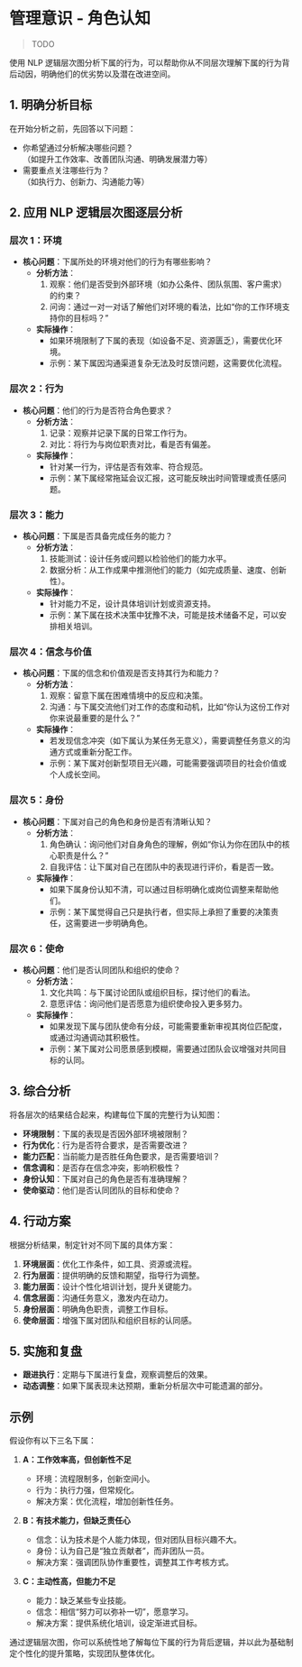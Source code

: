 # 管理意识 - 角色认知

> TODO

使用 NLP 逻辑层次图分析下属的行为，可以帮助你从不同层次理解下属的行为背后动因，明确他们的优劣势以及潜在改进空间。

## **1. 明确分析目标**

在开始分析之前，先回答以下问题：

- 你希望通过分析解决哪些问题？  
  （如提升工作效率、改善团队沟通、明确发展潜力等）
- 需要重点关注哪些行为？  
  （如执行力、创新力、沟通能力等）

## **2. 应用 NLP 逻辑层次图逐层分析**

### **层次 1：环境**

- **核心问题**：下属所处的环境对他们的行为有哪些影响？
  - **分析方法**：
    1. 观察：他们是否受到外部环境（如办公条件、团队氛围、客户需求）的约束？
    2. 问询：通过一对一对话了解他们对环境的看法，比如“你的工作环境支持你的目标吗？”
  - **实际操作**：
    - 如果环境限制了下属的表现（如设备不足、资源匮乏），需要优化环境。
    - 示例：某下属因沟通渠道复杂无法及时反馈问题，这需要优化流程。

### **层次 2：行为**

- **核心问题**：他们的行为是否符合角色要求？
  - **分析方法**：
    1. 记录：观察并记录下属的日常工作行为。
    2. 对比：将行为与岗位职责对比，看是否有偏差。
  - **实际操作**：
    - 针对某一行为，评估是否有效率、符合规范。
    - 示例：某下属经常拖延会议汇报，这可能反映出时间管理或责任感问题。

### **层次 3：能力**

- **核心问题**：下属是否具备完成任务的能力？
  - **分析方法**：
    1. 技能测试：设计任务或问题以检验他们的能力水平。
    2. 数据分析：从工作成果中推测他们的能力（如完成质量、速度、创新性）。
  - **实际操作**：
    - 针对能力不足，设计具体培训计划或资源支持。
    - 示例：某下属在技术决策中犹豫不决，可能是技术储备不足，可以安排相关培训。

### **层次 4：信念与价值**

- **核心问题**：下属的信念和价值观是否支持其行为和能力？
  - **分析方法**：
    1. 观察：留意下属在困难情境中的反应和决策。
    2. 沟通：与下属交流他们对工作的态度和动机，比如“你认为这份工作对你来说最重要的是什么？”
  - **实际操作**：
    - 若发现信念冲突（如下属认为某任务无意义），需要调整任务意义的沟通方式或重新分配工作。
    - 示例：某下属对创新型项目无兴趣，可能需要强调项目的社会价值或个人成长空间。

### **层次 5：身份**

- **核心问题**：下属对自己的角色和身份是否有清晰认知？
  - **分析方法**：
    1. 角色确认：询问他们对自身角色的理解，例如“你认为你在团队中的核心职责是什么？”
    2. 自我评估：让下属对自己在团队中的表现进行评价，看是否一致。
  - **实际操作**：
    - 如果下属身份认知不清，可以通过目标明确化或岗位调整来帮助他们。
    - 示例：某下属觉得自己只是执行者，但实际上承担了重要的决策责任，这需要进一步明确角色。

### **层次 6：使命**

- **核心问题**：他们是否认同团队和组织的使命？
  - **分析方法**：
    1. 文化共鸣：与下属讨论团队或组织目标，探讨他们的看法。
    2. 意愿评估：询问他们是否愿意为组织使命投入更多努力。
  - **实际操作**：
    - 如果发现下属与团队使命有分歧，可能需要重新审视其岗位匹配度，或通过沟通调动其积极性。
    - 示例：某下属对公司愿景感到模糊，需要通过团队会议增强对共同目标的认同。

## **3. 综合分析**

将各层次的结果结合起来，构建每位下属的完整行为认知图：

- **环境限制**：下属的表现是否因外部环境被限制？
- **行为优化**：行为是否符合要求，是否需要改进？
- **能力匹配**：当前能力是否胜任角色要求，是否需要培训？
- **信念调和**：是否存在信念冲突，影响积极性？
- **身份认知**：下属对自己的角色是否有准确理解？
- **使命驱动**：他们是否认同团队的目标和使命？

## **4. 行动方案**

根据分析结果，制定针对不同下属的具体方案：

1. **环境层面**：优化工作条件，如工具、资源或流程。
2. **行为层面**：提供明确的反馈和期望，指导行为调整。
3. **能力层面**：设计个性化培训计划，提升关键能力。
4. **信念层面**：沟通任务意义，激发内在动力。
5. **身份层面**：明确角色职责，调整工作目标。
6. **使命层面**：增强下属对团队和组织目标的认同感。

## **5. 实施和复盘**

- **跟进执行**：定期与下属进行复盘，观察调整后的效果。
- **动态调整**：如果下属表现未达预期，重新分析层次中可能遗漏的部分。

## **示例**

假设你有以下三名下属：

1. **A：工作效率高，但创新性不足**

   - 环境：流程限制多，创新空间小。
   - 行为：执行力强，但常规化。
   - 解决方案：优化流程，增加创新性任务。

2. **B：有技术能力，但缺乏责任心**

   - 信念：认为技术是个人能力体现，但对团队目标兴趣不大。
   - 身份：认为自己是“独立贡献者”，而非团队一员。
   - 解决方案：强调团队协作重要性，调整其工作考核方式。

3. **C：主动性高，但能力不足**
   - 能力：缺乏某些专业技能。
   - 信念：相信“努力可以弥补一切”，愿意学习。
   - 解决方案：提供系统化培训，设定渐进式目标。

通过逻辑层次图，你可以系统性地了解每位下属的行为背后逻辑，并以此为基础制定个性化的提升策略，实现团队整体优化。
